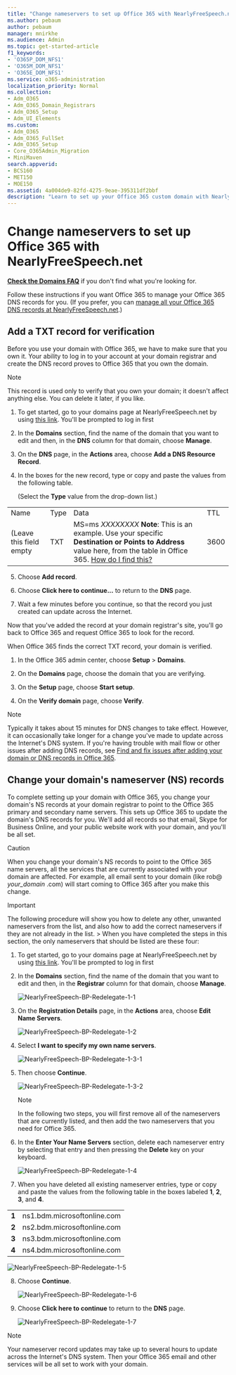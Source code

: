 ```yaml
---
title: "Change nameservers to set up Office 365 with NearlyFreeSpeech.net"
ms.author: pebaum
author: pebaum
manager: mnirkhe
ms.audience: Admin
ms.topic: get-started-article
f1_keywords:
- 'O365P_DOM_NFS1'
- 'O365M_DOM_NFS1'
- 'O365E_DOM_NFS1'
ms.service: o365-administration
localization_priority: Normal
ms.collection:
- Adm_O365
- Adm_O365_Domain_Registrars
- Adm_O365_Setup
- Adm_UI_Elements
ms.custom:
- Adm_O365
- Adm_O365_FullSet
- Adm_O365_Setup
- Core_O365Admin_Migration
- MiniMaven
search.appverid:
- BCS160
- MET150
- MOE150
ms.assetid: 4a004de9-82fd-4275-9eae-395311df2bbf
description: "Learn to set up your Office 365 custom domain with NearlyFreeSpeech.net if you want Office 365 to manage your DNS records. "
---
```


# Change nameservers to set up Office 365 with NearlyFreeSpeech.net

 **[Check the Domains FAQ](../setup/domains-faq.md)** if you don't find what you're looking for.
  
Follow these instructions if you want Office 365 to manage your Office 365 DNS records for you. (If you prefer, you can [manage all your Office 365 DNS records at NearlyFreeSpeech.net](create-dns-records-at-nearlyfreespeech-net.md).)
  
## Add a TXT record for verification

Before you use your domain with Office 365, we have to make sure that you own it. Your ability to log in to your account at your domain registrar and create the DNS record proves to Office 365 that you own the domain.
  
> [!NOTE]
> This record is used only to verify that you own your domain; it doesn't affect anything else. You can delete it later, if you like. 
  
1. To get started, go to your domains page at NearlyFreeSpeech.net by using [this link](https://members.nearlyfreespeech.net/login/domains?). You'll be prompted to log in first
    
2. In the **Domains** section, find the name of the domain that you want to edit and then, in the **DNS** column for that domain, choose **Manage**.
    
3. On the **DNS** page, in the **Actions** area, choose **Add a DNS Resource Record**.
    
4. In the boxes for the new record, type or copy and paste the values from the following table.
    
    (Select the **Type** value from the drop-down list.) 
    
|||||
|:-----|:-----|:-----|:-----|
|Name  <br/> |Type  <br/> |Data  <br/> |TTL  <br/> |
|(Leave this field empty  <br/> |TXT  <br/> |MS=ms *XXXXXXXX* **Note**: This is an example. Use your specific **Destination or Points to Address** value here, from the table in Office 365. [How do I find this?](../get-help-with-domains/information-for-dns-records.md) <br/>           |3600  <br/> |
   
5. Choose **Add record**.
    
6. Choose **Click here to continue...** to return to the **DNS** page. 
    
7. Wait a few minutes before you continue, so that the record you just created can update across the Internet.
    
Now that you've added the record at your domain registrar's site, you'll go back to Office 365 and request Office 365 to look for the record.
  
When Office 365 finds the correct TXT record, your domain is verified.
  
1. In the Office 365 admin center, choose **Setup** \> **Domains**.
    
2. On the **Domains** page, choose the domain that you are verifying. 
    
3. On the **Setup** page, choose **Start setup**.
    
4. On the **Verify domain** page, choose **Verify**.
    
> [!NOTE]
> Typically it takes about 15 minutes for DNS changes to take effect. However, it can occasionally take longer for a change you've made to update across the Internet's DNS system. If you're having trouble with mail flow or other issues after adding DNS records, see [Find and fix issues after adding your domain or DNS records in Office 365](../get-help-with-domains/find-and-fix-issues.md). 
  
## Change your domain's nameserver (NS) records

To complete setting up your domain with Office 365, you change your domain's NS records at your domain registrar to point to the Office 365 primary and secondary name servers. This sets up Office 365 to update the domain's DNS records for you. We'll add all records so that email, Skype for Business Online, and your public website work with your domain, and you'll be all set.
  
> [!CAUTION]
> When you change your domain's NS records to point to the Office 365 name servers, all the services that are currently associated with your domain are affected. For example, all email sent to your domain (like rob@ *your_domain*  .com) will start coming to Office 365 after you make this change. 
  
> [!IMPORTANT]
> The following procedure will show you how to delete any other, unwanted nameservers from the list, and also how to add the correct nameservers if they are not already in the list. > When you have completed the steps in this section, the only nameservers that should be listed are these four: 
  
1. To get started, go to your domains page at NearlyFreeSpeech.net by using [this link](https://members.nearlyfreespeech.net/login/domains?). You'll be prompted to log in first
    
2. In the **Domains** section, find the name of the domain that you want to edit and then, in the **Registrar** column for that domain, choose **Manage**.
    
    ![NearlyFreeSpeech-BP-Redelegate-1-1](../media/9bef75c8-a2c4-4a81-9653-cce112b46fc9.png)
  
3. On the **Registration Details** page, in the **Actions** area, choose **Edit Name Servers**.
    
    ![NearlyFreeSpeech-BP-Redelegate-1-2](../media/882b75bf-92f2-4b1c-9c52-a73c45f07b10.png)
  
4. Select **I want to specify my own name servers**.
    
    ![NearlyFreeSpeech-BP-Redelegate-1-3-1](../media/8a4f4040-d5e4-40fa-9992-2f45b2fe17e3.png)
  
5. Then choose **Continue**.
    
    ![NearlyFreeSpeech-BP-Redelegate-1-3-2](../media/137c2d28-da33-4f63-a917-cc30e6cc0b62.png)
  
    > [!NOTE]
    > In the following two steps, you will first remove all of the nameservers that are currently listed, and then add the two nameservers that you need for Office 365. 
  
6. In the **Enter Your Name Servers** section, delete each nameserver entry by selecting that entry and then pressing the **Delete** key on your keyboard. 
    
    ![NearlyFreeSpeech-BP-Redelegate-1-4](../media/9cc2d8be-7da1-4d82-91c1-9b5f59aa589a.png)
  
7. When you have deleted all existing nameserver entries, type or copy and paste the values from the following table in the boxes labeled **1**, **2**, **3**, and **4**.
    
|||
|:-----|:-----|
|**1** <br/> |ns1.bdm.microsoftonline.com  <br/> |
|**2** <br/> |ns2.bdm.microsoftonline.com  <br/> |
|**3** <br/> |ns3.bdm.microsoftonline.com  <br/> |
|**4** <br/> |ns4.bdm.microsoftonline.com  <br/> |
   
   ![NearlyFreeSpeech-BP-Redelegate-1-5](../media/213e0450-65b5-4e41-aeae-841dce754136.png)
  
8. Choose **Continue**.
    
    ![NearlyFreeSpeech-BP-Redelegate-1-6](../media/de74ee3d-c2c7-41cb-bedb-d0526fba0b03.png)
  
9. Choose **Click here to continue** to return to the **DNS** page.
    
    ![NearlyFreeSpeech-BP-Redelegate-1-7](../media/e0ff26ae-65a8-4eff-aa1f-9a0d27176e7f.png)
  
> [!NOTE]
> Your nameserver record updates may take up to several hours to update across the Internet's DNS system. Then your Office 365 email and other services will be all set to work with your domain.